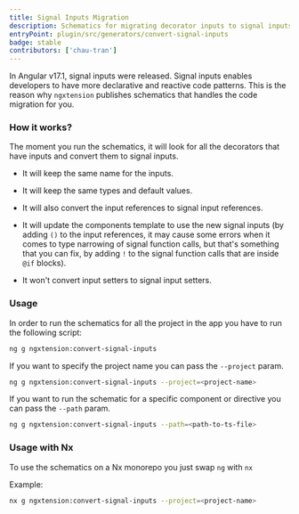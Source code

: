```yaml
---
title: Signal Inputs Migration
description: Schematics for migrating decorator inputs to signal inputs (including input references)
entryPoint: plugin/src/generators/convert-signal-inputs
badge: stable
contributors: ['chau-tran']
---
```


In Angular v17.1, signal inputs were released. Signal inputs enables developers to have more declarative and reactive code patterns. This is the reason why `ngxtension` publishes schematics that handles the code migration for you.

### How it works?

The moment you run the schematics, it will look for all the decorators that have inputs and convert them to signal inputs.

- It will keep the same name for the inputs.
- It will keep the same types and default values.
- It will also convert the input references to signal input references.
- It will update the components template to use the new signal inputs (by adding `()` to the input references, it may cause some errors when it comes to type narrowing of signal function calls, but that's something that you can fix, by adding `!` to the signal function calls that are inside `@if` blocks).

- It won't convert input setters to signal input setters.

### Usage

In order to run the schematics for all the project in the app you have to run the following script:

```bash
ng g ngxtension:convert-signal-inputs
```

If you want to specify the project name you can pass the `--project` param.

```bash
ng g ngxtension:convert-signal-inputs --project=<project-name>
```

If you want to run the schematic for a specific component or directive you can pass the `--path` param.

```bash
ng g ngxtension:convert-signal-inputs --path=<path-to-ts-file>
```

### Usage with Nx

To use the schematics on a Nx monorepo you just swap `ng` with `nx`

Example:

```bash
nx g ngxtension:convert-signal-inputs --project=<project-name>
```
